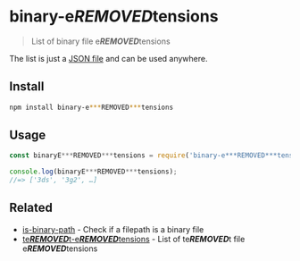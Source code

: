 # binary-e***REMOVED***tensions

> List of binary file e***REMOVED***tensions

The list is just a [JSON file](binary-e***REMOVED***tensions.json) and can be used anywhere.

## Install

```sh
npm install binary-e***REMOVED***tensions
```

## Usage

```js
const binaryE***REMOVED***tensions = require('binary-e***REMOVED***tensions');

console.log(binaryE***REMOVED***tensions);
//=> ['3ds', '3g2', …]
```

## Related

- [is-binary-path](https://github.com/sindresorhus/is-binary-path) - Check if a filepath is a binary file
- [te***REMOVED***t-e***REMOVED***tensions](https://github.com/sindresorhus/te***REMOVED***t-e***REMOVED***tensions) - List of te***REMOVED***t file e***REMOVED***tensions

